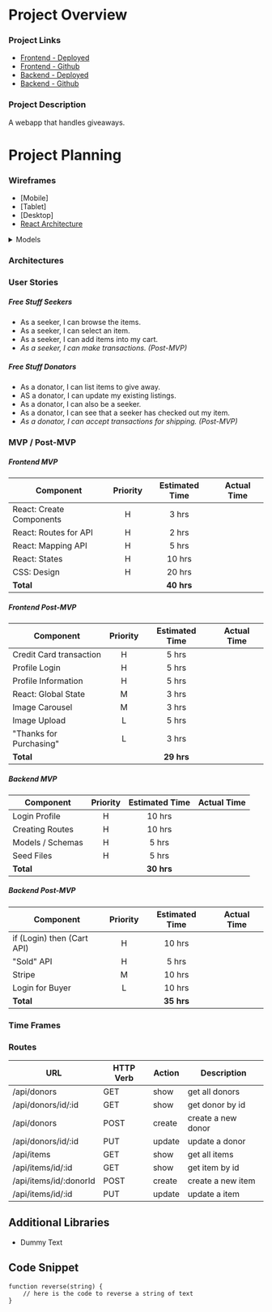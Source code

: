 # Project Overview

### Project Links

- [Frontend - Deployed](https://giveaway-kck.netlify.app/)
- [Frontend - Github](https://github.com/kndshein/ProjectThree-Frontend)
- [Backend - Deployed](https://giveaway-kck.herokuapp.com/)
- [Backend - Github](https://github.com/kndshein/ProjectThree-Backend)

### Project Description

A webapp that handles giveaways.

# Project Planning

### Wireframes

- [Mobile]
- [Tablet]
- [Desktop]
- [React Architecture](https://docs.google.com/drawings/d/1SXtZHHoyvBN9LyvzRCznBXgXRc66gbG7-O_1b89FF0c/edit?usp=sharing)

<details>
<summary>Models</summary>

```
// Donor Model Schema
const donorSchema = new Schema{
    username: { type: String, required: true },
    password: { type: String, required: true },
    firstName: { type: String, required: true },
    lastName: { type: String, required: true },
    email: { type: String, required: true },
    items: [
    {
      type: Schema.Types.ObjectId,
      ref: "Item",
    },
  ],
}

// Item Model Schema
const itemSchema = new Schema{
    img: Array,
    name: { type: String, required: true },
    description: String,
    available: { type: Boolean, required: true , default: true }
    shipping: String,
    donor: {
        type: Schema.Types.ObjectId,
        ref: "Donor",
    }
}
```

</details>

### Architectures

### User Stories

##### Free Stuff Seekers

- As a seeker, I can browse the items.
- As a seeker, I can select an item.
- As a seeker, I can add items into my cart.
- _As a seeker, I can make transactions. (Post-MVP)_

##### Free Stuff Donators

- As a donator, I can list items to give away.
- AS a donator, I can update my existing listings.
- As a donator, I can also be a seeker.
- As a donator, I can see that a seeker has checked out my item.
- _As a donator, I can accept transactions for shipping. (Post-MVP)_

### MVP / Post-MVP

##### Frontend MVP

| Component                | Priority | Estimated Time | Actual Time |
| ------------------------ | :------: | :------------: | :---------: |
| React: Create Components |    H     |     3 hrs      |             |
| React: Routes for API    |    H     |     2 hrs      |             |
| React: Mapping API       |    H     |     5 hrs      |             |
| React: States            |    H     |     10 hrs     |             |
| CSS: Design              |    H     |     20 hrs     |             |
| **Total**                |          |   **40 hrs**   |             |

##### Frontend Post-MVP

| Component               | Priority | Estimated Time | Actual Time |
| ----------------------- | :------: | :------------: | :---------: |
| Credit Card transaction |    H     |     5 hrs      |             |
| Profile Login           |    H     |     5 hrs      |             |
| Profile Information     |    H     |     5 hrs      |             |
| React: Global State     |    M     |     3 hrs      |             |
| Image Carousel          |    M     |     3 hrs      |             |
| Image Upload            |    L     |     5 hrs      |             |
| "Thanks for Purchasing" |    L     |     3 hrs      |             |
| **Total**               |          |   **29 hrs**   |             |

##### Backend MVP

| Component        | Priority | Estimated Time | Actual Time |
| ---------------- | :------: | :------------: | :---------: |
| Login Profile    |    H     |     10 hrs     |             |
| Creating Routes  |    H     |     10 hrs     |             |
| Models / Schemas |    H     |     5 hrs      |             |
| Seed Files       |    H     |     5 hrs      |             |
| **Total**        |          |   **30 hrs**   |             |

##### Backend Post-MVP

| Component                  | Priority | Estimated Time | Actual Time |
| -------------------------- | :------: | :------------: | :---------: |
| if (Login) then (Cart API) |    H     |     10 hrs     |             |
| "Sold" API                 |    H     |     5 hrs      |             |
| Stripe                     |    M     |     10 hrs     |             |
| Login for Buyer            |    L     |     10 hrs     |             |
| **Total**                  |          |   **35 hrs**   |             |

### Time Frames

### Routes

| **URL**                | **HTTP Verb** | **Action** | **Description**    |
| ---------------------- | ------------- | ---------- | ------------------ |
| /api/donors            | GET           | show       | get all donors     |
| /api/donors/id/:id     | GET           | show       | get donor by id    |
| /api/donors            | POST          | create     | create a new donor |
| /api/donors/id/:id     | PUT           | update     | update a donor     |
| /api/items             | GET           | show       | get all items      |
| /api/items/id/:id      | GET           | show       | get item by id     |
| /api/items/id/:donorId | POST          | create     | create a new item  |
| /api/items/id/:id      | PUT           | update     | update a item      |

## Additional Libraries

- Dummy Text

## Code Snippet

```
function reverse(string) {
	// here is the code to reverse a string of text
}
```
